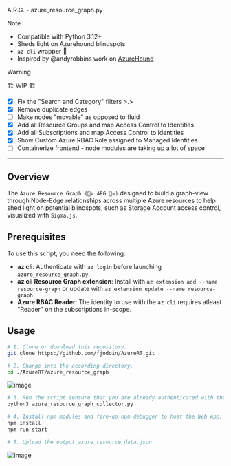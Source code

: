 A.R.G. - azure_resource_graph.py
> [!NOTE]
> - Compatible with Python 3.12+
> - Sheds light on Azurehound blindspots
> - `az cli` wrapper 🌯
> - Inspired by @andyrobbins work on [AzureHound](https://github.com/SpecterOps/AzureHound)

> [!WARNING]
> 🏗️ WIP 🏗️
> - [x] Fix the "Search and Category" filters >.>
> - [x] Remove duplicate edges
> - [ ] Make nodes "movable" as opposed to fluid
> - [x] Add all Resource Groups and map Access Control to Identities
> - [x] Add all Subscriptions and map Access Control to Identities
> - [x] Show Custom Azure RBAC Role assigned to Managed Identities
> - [ ] Containerize frontend - node modules are taking up a lot of space

---

## Overview  
The `Azure Resource Graph (🏴‍☠️ ARG 🏴‍☠️)` designed to build a graph-view through Node-Edge relationships across multiple Azure resources to help shed light on potential blindspots, such as Storage Account access control, visualized with `Sigma.js`.

## Prerequisites  
To use this script, you need the following:

- **az cli**: Authenticate with `az login` before launching `azure_resource_graph.py`.
- **az cli Resource Graph extension**: Install with `az extension add --name resource-graph` or update with  `az extension update --name resource-graph`
- **Azure RBAC Reader**: The identity to use with the `az cli` requires atleast "Reader" on the subscriptions in-scope.

## Usage

   ```bash
   # 1. Clone or download this repository. 
   git clone https://github.com/fjodoin/AzureRT.git

   # 2. Change into the according directory.
   cd ./AzureRT/azure_resource_graph
   ```

   ![image](https://github.com/user-attachments/assets/733e9ce5-c2c9-4884-8031-3ac87c2f0976)

   
   ```bash
   # 3. Run the script (ensure that you are already authenticated with the az cli through "az login")
   python3 azure_resource_graph_collector.py
   
   # 4. Install npm modules and fire-up npm debugger to host the Web App; it will navigate to http://127.0.0.1:3000
   npm install
   npm run start

   # 5. Upload the output_azure_resource_data.json
   ```

![image](https://github.com/user-attachments/assets/b5c1e12d-3d6c-4603-9dd9-d9ce54d1c7a6)









   

